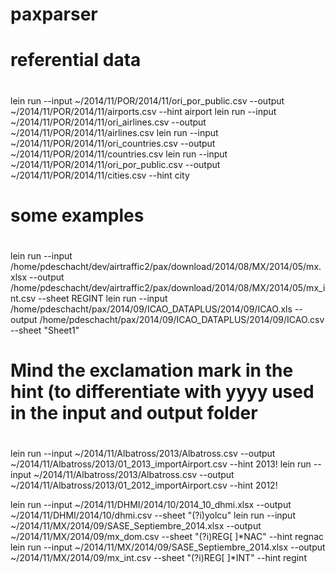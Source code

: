 paxparser
=========
#
# referential data
#
lein run --input ~/2014/11/POR/2014/11/ori_por_public.csv --output ~/2014/11/POR/2014/11/airports.csv --hint airport
lein run --input ~/2014/11/POR/2014/11/ori_airlines.csv --output ~/2014/11/POR/2014/11/airlines.csv
 lein run --input ~/2014/11/POR/2014/11/ori_countries.csv --output ~/2014/11/POR/2014/11/countries.csv
lein run --input ~/2014/11/POR/2014/11/ori_por_public.csv --output ~/2014/11/POR/2014/11/cities.csv --hint city 
#
# some examples
#
lein run --input /home/pdeschacht/dev/airtraffic2/pax/download/2014/08/MX/2014/05/mx.xlsx --output /home/pdeschacht/dev/airtraffic2/pax/download/2014/08/MX/2014/05/mx_int.csv --sheet REGINT
lein run --input /home/pdeschacht/pax/2014/09/ICAO_DATAPLUS/2014/09/ICAO.xls --output /home/pdeschacht/pax/2014/09/ICAO_DATAPLUS/2014/09/ICAO.csv --sheet "Sheet1" 
#
# Mind the exclamation mark in the hint (to differentiate with yyyy used in the input and output folder
#
lein run --input ~/2014/11/Albatross/2013/Albatross.csv --output ~/2014/11/Albatross/2013/01_2013_importAirport.csv --hint 2013! 
lein run --input ~/2014/11/Albatross/2013/Albatross.csv --output ~/2014/11/Albatross/2013/01_2012_importAirport.csv --hint 2012!

lein run --input ~/2014/11/DHMI/2014/10/2014_10_dhmi.xlsx --output ~/2014/11/DHMI/2014/10/dhmi.csv --sheet "(?i)yolcu" 
lein run --input ~/2014/11/MX/2014/09/SASE_Septiembre_2014.xlsx --output ~/2014/11/MX/2014/09/mx_dom.csv --sheet "(?i)REG[ ]*NAC" --hint regnac
lein run --input ~/2014/11/MX/2014/09/SASE_Septiembre_2014.xlsx --output ~/2014/11/MX/2014/09/mx_int.csv --sheet "(?i)REG[ ]*INT" --hint regint

